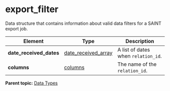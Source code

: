 # export\_filter

Data structure that contains information about valid data filters for a SAINT export job.

|Element|Type|Description|
|-------|----|-----------|
|**date\_received\_dates** |[date\_received\_array](r_date_received_array.md#) | A list of dates when `relation_id`. |
|**columns** |[columns](r_columns.md#) | The name of the `relation_id`. |

**Parent topic:** [Data Types](../data_types/c_data_types.md)


